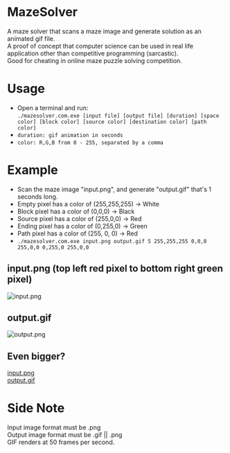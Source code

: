 # MazeSolver
A maze solver that scans a maze image and generate solution as an animated gif file.  
A proof of concept that computer science can be used in real life application other than competitive programming (sarcastic).  
Good for cheating in online maze puzzle solving competition.  

# Usage  
 - Open a terminal and run:  
     `./mazesolver.com.exe [input file] [output file] [duration] [space color] [block color] [source color] [destination color] [path color]`  
 - `duration: gif animation in seconds`  
 - `color: R,G,B from 0 - 255, separated by a comma`  

# Example  
 - Scan the maze image "input.png", and generate "output.gif" that's 1 seconds long.
 - Empty  pixel has a color of (255,255,255) -> White
 - Block  pixel has a color of (0,0,0)       -> Black
 - Source pixel has a color of (255,0,0)     -> Red
 - Ending pixel has a color of (0,255,0)     -> Green
 - Path   pixel has a color of (255, 0, 0)   -> Red
 - `./mazesolver.com.exe input.png output.gif 5 255,255,255 0,0,0 255,0,0 0,255,0 255,0,0`
 ## input.png (top left red pixel to bottom right green pixel)
 ![input.png](https://imgur.com/ujsHviG.png)  
 
 ## output.gif
 ![output.png](https://imgur.com/6QZARvT.gif)  
 
 ## Even bigger?
 [input.png](https://i.imgur.com/yeqVJWe.png?raw=true)  
 [output.gif](https://i.imgur.com/jF2p2GU.gif?raw=true)
 
 
 # Side Note  
 Input  image format must be .png  
 Output image format must be .gif || .png  
 GIF renders at 50 frames per second.

